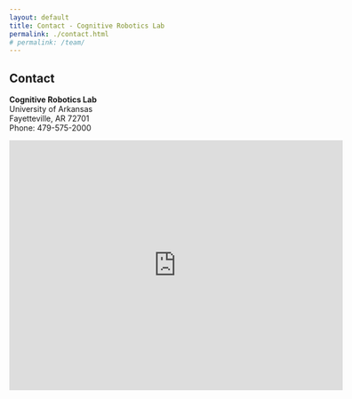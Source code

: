 ```yaml
---
layout: default
title: Contact - Cognitive Robotics Lab
permalink: ./contact.html 
# permalink: /team/
---
```

<section>
    <h2>Contact</h2>
    <p>
    <strong>Cognitive Robotics Lab</strong><br/>
    University of Arkansas<br/>
    Fayetteville, AR 72701<br/>
    Phone: 479-575-2000
    </p>
</section>

<section>
<iframe src="https://www.google.com/maps/embed?pb=!1m18!1m12!1m3!1d6450.033641428907!2d-94.17742202327705!3d36.06869380859109!2m3!1f0!2f0!3f0!3m2!1i1024!2i768!4f13.1!3m3!1m2!1s0x87c96ee610f0f62f%3A0x10a2f93b787e2367!2sUniversity%20of%20Arkansas!5e0!3m2!1sen!2sus!4v1749773873225!5m2!1sen!2sus" width="600" height="450" style="border:0;" allowfullscreen="" loading="lazy" referrerpolicy="no-referrer-when-downgrade"></iframe>
</section>